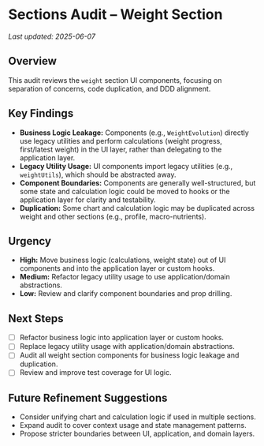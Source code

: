 # Sections Audit – Weight Section

_Last updated: 2025-06-07_

## Overview
This audit reviews the `weight` section UI components, focusing on separation of concerns, code duplication, and DDD alignment.

## Key Findings
- **Business Logic Leakage:** Components (e.g., `WeightEvolution`) directly use legacy utilities and perform calculations (weight progress, first/latest weight) in the UI layer, rather than delegating to the application layer.
- **Legacy Utility Usage:** UI components import legacy utilities (e.g., `weightUtils`), which should be abstracted away.
- **Component Boundaries:** Components are generally well-structured, but some state and calculation logic could be moved to hooks or the application layer for clarity and testability.
- **Duplication:** Some chart and calculation logic may be duplicated across weight and other sections (e.g., profile, macro-nutrients).

## Urgency
- **High:** Move business logic (calculations, weight state) out of UI components and into the application layer or custom hooks.
- **Medium:** Refactor legacy utility usage to use application/domain abstractions.
- **Low:** Review and clarify component boundaries and prop drilling.

## Next Steps
- [ ] Refactor business logic into application layer or custom hooks.
- [ ] Replace legacy utility usage with application/domain abstractions.
- [ ] Audit all weight section components for business logic leakage and duplication.
- [ ] Review and improve test coverage for UI logic.

## Future Refinement Suggestions
- Consider unifying chart and calculation logic if used in multiple sections.
- Expand audit to cover context usage and state management patterns.
- Propose stricter boundaries between UI, application, and domain layers.

